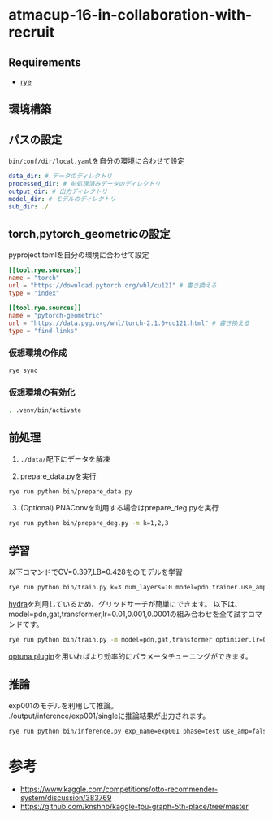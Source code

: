 # atmacup-16-in-collaboration-with-recruit

## Requirements
- [rye](https://github.com/mitsuhiko/rye)

## 環境構築

## パスの設定

```bin/conf/dir/local.yaml```を自分の環境に合わせて設定

```yaml
data_dir: # データのディレクトリ
processed_dir: # 前処理済みデータのディレクトリ
output_dir: # 出力ディレクトリ
model_dir: # モデルのディレクトリ
sub_dir: ./
```

## torch,pytorch_geometricの設定

pyproject.tomlを自分の環境に合わせて設定

```toml
[[tool.rye.sources]]
name = "torch"
url = "https://download.pytorch.org/whl/cu121" # 書き換える
type = "index"

[[tool.rye.sources]]
name = "pytorch-geometric"
url = "https://data.pyg.org/whl/torch-2.1.0+cu121.html" # 書き換える
type = "find-links"
```

### 仮想環境の作成
```bash
rye sync
```

### 仮想環境の有効化
```bash
. .venv/bin/activate
```

## 前処理

1. `./data/`配下にデータを解凍

2. prepare_data.pyを実行
```bash
rye run python bin/prepare_data.py
```

3. (Optional) PNAConvを利用する場合はprepare_deg.pyを実行
```bash
rye run python bin/prepare_deg.py -m k=1,2,3
```

## 学習

以下コマンドでCV=0.397,LB=0.428をのモデルを学習

```bash
rye run python bin/train.py k=3 num_layers=10 model=pdn trainer.use_amp=false exp_name=exp001
```

[hydra](https://hydra.cc/docs/intro/)を利用しているため、グリッドサーチが簡単にできます。
以下は、model=pdn,gat,transformer,lr=0.01,0.001,0.0001の組み合わせを全て試すコマンドです。

```bash
rye run python bin/train.py -m model=pdn,gat,transformer optimizer.lr=0.01,0.001,0.0001 exp_name=exp002
```

[optuna plugin](https://hydra.cc/docs/plugins/optuna_sweeper/)を用いればより効率的にパラメータチューニングができます。


## 推論

exp001のモデルを利用して推論。  
./output/inference/exp001/singleに推論結果が出力されます。

```bash
rye run python bin/inference.py exp_name=exp001 phase=test use_amp=false
```

# 参考

- https://www.kaggle.com/competitions/otto-recommender-system/discussion/383769
- https://github.com/knshnb/kaggle-tpu-graph-5th-place/tree/master
